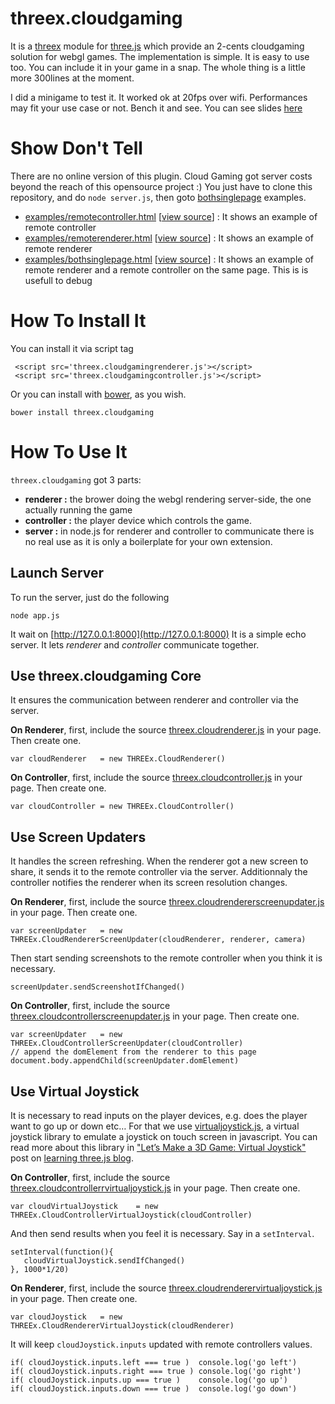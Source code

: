 threex.cloudgaming
===================

It is a 
[threex](http://jeromeetienne.github.io/threex/) module 
for 
[three.js](http://threejs.org)
which provide an 2-cents cloudgaming solution for webgl games.
The implementation is simple. 
It is easy to use too. 
You can include it in your game in a snap.
The whole thing is a little more 300lines at the moment.

I did a minigame to test it. 
It worked ok at 20fps over wifi. 
Performances may fit your use case or not.
Bench it and see.
You can see slides [here](http://jeromeetienne.github.io/threex.cloudgaming/slides/)

Show Don't Tell
===============
There are no online version of this plugin. Cloud Gaming got server costs beyond the reach of this opensource project :)
You just have to clone this repository, and do ```node server.js```, then goto [bothsinglepage](http://127.0.0.1:8000/examples/bothsinglepage.html) examples.

* [examples/remotecontroller.html](http://jeromeetienne.github.io/threex.cloudgaming/examples/remotecontroller.html)
\[[view source](https://github.com/jeromeetienne/threex.cloudgaming/blob/master/examples/remotecontroller.html)\] :
It shows an example of remote controller
* [examples/remoterenderer.html](http://jeromeetienne.github.io/threex.cloudgaming/examples/remoterenderer.html)
\[[view source](https://github.com/jeromeetienne/threex.cloudgaming/blob/master/examples/remoterenderer.html)\] :
It shows an example of remote renderer
* [examples/bothsinglepage.html](http://jeromeetienne.github.io/threex.cloudgaming/examples/bothsinglepage.html)
\[[view source](https://github.com/jeromeetienne/threex.cloudgaming/blob/master/examples/bothsinglepage.html)\] :
It shows an example of remote renderer and a remote controller on the same page.
This is is usefull to debug


How To Install It
=================

You can install it via script tag

```
 <script src='threex.cloudgamingrenderer.js'></script>
 <script src='threex.cloudgamingcontroller.js'></script>
```

Or you can install with [bower](http://bower.io/), as you wish.

```
bower install threex.cloudgaming
```

# How To Use It

```threex.cloudgaming``` got 3 parts:

* **renderer :** the brower doing the webgl rendering server-side, the one actually running the game
* **controller :** the player device which controls the game.
* **server :** in node.js for renderer and controller to communicate
there is no real use as it is only a boilerplate for your own extension.

## Launch Server

To run the server, just do the following

```
node app.js
```

It wait on [http://127.0.0.1:8000](http://127.0.0.1:8000)
It is a simple echo server. 
It lets *renderer* and *controller* communicate together.

## Use threex.cloudgaming Core

It ensures the communication between renderer and controller via the server.

**On Renderer**, first, include the source [threex.cloudrenderer.js](https://github.com/jeromeetienne/threex.cloudgaming/blob/master/threex.cloudrenderer.js) in your page. Then create one.

```
var cloudRenderer	= new THREEx.CloudRenderer()
```

**On Controller**, first, include the source [threex.cloudcontroller.js](https://github.com/jeromeetienne/threex.cloudgaming/blob/master/threex.cloudcontroller.js) in your page. Then create one.

```
var cloudController	= new THREEx.CloudController()
```

## Use Screen Updaters

It handles the screen refreshing. When the renderer got a new
screen to share, it sends it to the remote controller via the server. Additionnaly the controller notifies the renderer when its screen resolution changes.

**On Renderer**, first, include the source [threex.cloudrendererscreenupdater.js](https://github.com/jeromeetienne/threex.cloudgaming/blob/master/threex.cloudrendererscreenupdater.js) in your page. Then create one.

```
var screenUpdater	= new THREEx.CloudRendererScreenUpdater(cloudRenderer, renderer, camera)
```

Then start sending screenshots to the remote controller when you think it is necessary.

```
screenUpdater.sendScreenshotIfChanged()
```

**On Controller**, first, include the source [threex.cloudcontrollerscreenupdater.js](https://github.com/jeromeetienne/threex.cloudgaming/blob/master/threex.cloudcontrollerscreenupdater.js) in your page. Then create one.

```
var screenUpdater	= new THREEx.CloudControllerScreenUpdater(cloudController)
// append the domElement from the renderer to this page
document.body.appendChild(screenUpdater.domElement)
```


## Use Virtual Joystick
It is necessary to read inputs on the player devices, e.g. does the player want to go up or down etc… 
For that we use [virtualjoystick.js](https://github.com/jeromeetienne/virtualjoystick.js), a virtual joystick library to emulate a joystick on touch screen in javascript.
You can read more about this library in ["Let’s Make a 3D Game: Virtual Joystick"](http://learningthreejs.com/blog/2011/12/26/let-s-make-a-3d-game-virtual-joystick/) post on [learning three.js blog](http://learningthreejs.com).

**On Controller**, first, include the source [threex.cloudcontrollerrvirtualjoystick.js](https://github.com/jeromeetienne/threex.cloudgaming/blob/master/threex.cloudcontrollervirtualjoystick.js) in your page. Then create one.

```
var cloudVirtualJoystick	= new THREEx.CloudControllerVirtualJoystick(cloudController)
```

And then send results when you feel it is necessary. Say in a ```setInterval```.

```
setInterval(function(){
   cloudVirtualJoystick.sendIfChanged()
}, 1000*1/20)
```

**On Renderer**, first, include the source [threex.cloudrenderervirtualjoystick.js](https://github.com/jeromeetienne/threex.cloudgaming/blob/master/threex.cloudrenderervirtualjoystick.js) in your page. Then create one.

```
var cloudJoystick	= new THREEx.CloudRendererVirtualJoystick(cloudRenderer)
```

It will keep ```cloudJoystick.inputs``` updated with remote controllers values.

```
if( cloudJoystick.inputs.left === true )  console.log('go left')
if( cloudJoystick.inputs.right === true ) console.log('go right')
if( cloudJoystick.inputs.up === true )    console.log('go up')
if( cloudJoystick.inputs.down === true )  console.log('go down')
```



